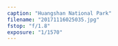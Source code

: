 ```yaml
---
caption: "Huangshan National Park"
filename: "20171116025035.jpg"
fstop: "f/1.8"
exposure: "1/1570"
---
```


